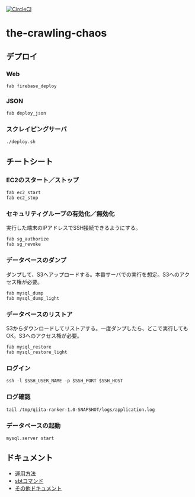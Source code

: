 [![CircleCI](https://circleci.com/gh/tmknom/the-crawling-chaos.svg?style=svg)](https://circleci.com/gh/tmknom/the-crawling-chaos)

# the-crawling-chaos

## デプロイ

### Web

```
fab firebase_deploy
```

### JSON

```
fab deploy_json
```

### スクレイピングサーバ

```
./deploy.sh
```

## チートシート

### EC2のスタート／ストップ

```
fab ec2_start
fab ec2_stop
```

### セキュリティグループの有効化／無効化

実行した端末のIPアドレスでSSH接続できるようにする。

```
fab sg_authorize
fab sg_revoke
```

### データベースのダンプ

ダンプして、S3へアップロードする。本番サーバでの実行を想定。S3へのアクセス権が必要。

```
fab mysql_dump
fab mysql_dump_light
```

### データベースのリストア

S3からダウンロードしてリストアする。一度ダンプしたら、どこで実行してもOK。S3へのアクセス権が必要。

```
fab mysql_restore
fab mysql_restore_light
```

### ログイン

```
ssh -l $SSH_USER_NAME -p $SSH_PORT $SSH_HOST
```

### ログ確認

```
tail /tmp/qiita-ranker-1.0-SNAPSHOT/logs/application.log
```

### データベースの起動

```
mysql.server start
```

## ドキュメント

- [運用方法](https://github.com/tmknom/the-crawling-chaos/blob/develop/doc/operation.md)
- [sbtコマンド](https://github.com/tmknom/the-crawling-chaos/blob/develop/doc/sbt.md)
- [その他ドキュメント](https://github.com/tmknom/the-crawling-chaos/tree/develop/doc)
